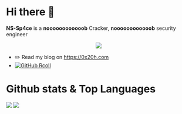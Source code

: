 # Hi there 👋

**NS-Sp4ce** is a **noooooooooooob** Cracker, **noooooooooooob** security engineer

<p align="center">
  <img align="center" src="https://github.com/smallnest/smallnest/raw/master/developer.gif"/>
</p>

- ✏️ Read my blog on https://0x20h.com
- [![GitHub RcoIl](https://img.shields.io/github/followers/NS-Sp4ce?label=follower%20github&style=flat-square)](https://github.com/NS-Sp4ce)

# Github stats & Top Languages
<p align="center">
<img align="left" src="https://github-readme-stats.vercel.app/api?username=NS-Sp4ce&show_icons=true&theme=buefy">
<img align="left" src="https://github-readme-stats.vercel.app/api/top-langs/?username=NS-Sp4ce&hide=css,html&layout=compact">
</p>
